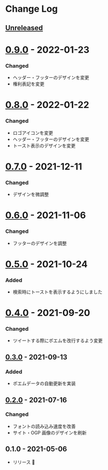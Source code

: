 # Change Log

## [Unreleased]

# [0.9.0] - 2022-01-23

### Changed

- ヘッダー・フッターのデザインを変更
- 権利表記を変更

# [0.8.0] - 2022-01-22

### Changed

- ロゴアイコンを変更
- ヘッダー・フッターのデザインを変更
- トースト表示のデザインを変更

# [0.7.0] - 2021-12-11

### Changed

- デザインを微調整

# [0.6.0] - 2021-11-06

### Changed

- フッターのデザインを調整

# [0.5.0] - 2021-10-24

### Added

- 検索時にトーストを表示するようにしました

# [0.4.0] - 2021-09-20

### Changed

- ツイートする際にポエムを改行するよう変更

## [0.3.0] - 2021-09-13

### Added

- ポエムデータの自動更新を実装

## [0.2.0] - 2021-07-16

### Changed

- フォントの読み込み速度を改善
- サイト・OGP 画像のデザインを刷新

## 0.1.0 - 2021-05-06

- リリース 🍚

[unreleased]: https://github.com/arrow2nd/shiny-poems/compare/v0.9.0...HEAD
[0.9.0]: https://github.com/arrow2nd/shiny-poems/compare/v0.8.0...v0.9.0
[0.8.0]: https://github.com/arrow2nd/shiny-poems/compare/v0.7.0...v0.8.0
[0.7.0]: https://github.com/arrow2nd/shiny-poems/compare/v0.6.0...v0.7.0
[0.6.0]: https://github.com/arrow2nd/shiny-poems/compare/v0.5.0...v0.6.0
[0.5.0]: https://github.com/arrow2nd/shiny-poems/compare/v0.4.0...v0.5.0
[0.4.0]: https://github.com/arrow2nd/shiny-poems/compare/v0.3.0...v0.4.0
[0.3.0]: https://github.com/arrow2nd/shiny-poems/compare/v0.2.0...v0.3.0
[0.2.0]: https://github.com/arrow2nd/shiny-poems/compare/v0.1.0...v0.2.0
